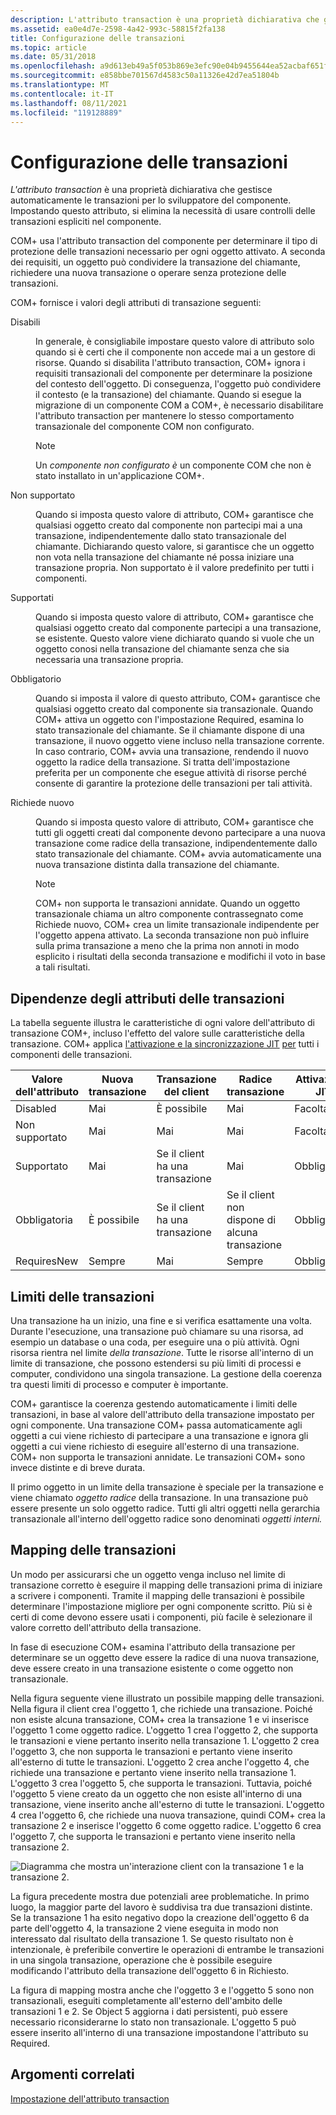 ```yaml
---
description: L'attributo transaction è una proprietà dichiarativa che gestisce automaticamente le transazioni per lo sviluppatore del componente. Impostando questo attributo, si elimina la necessità di usare controlli delle transazioni espliciti nel componente.
ms.assetid: ea0e4d7e-2598-4a42-993c-58815f2fa138
title: Configurazione delle transazioni
ms.topic: article
ms.date: 05/31/2018
ms.openlocfilehash: a9d613eb49a5f053b869e3efc90e04b9455644ea52acbaf651f33b00909e6e35
ms.sourcegitcommit: e858bbe701567d4583c50a11326e42d7ea51804b
ms.translationtype: MT
ms.contentlocale: it-IT
ms.lasthandoff: 08/11/2021
ms.locfileid: "119128889"
---
```

# <a name="configuring-transactions"></a>Configurazione delle transazioni

*L'attributo transaction* è una proprietà dichiarativa che gestisce automaticamente le transazioni per lo sviluppatore del componente. Impostando questo attributo, si elimina la necessità di usare controlli delle transazioni espliciti nel componente.

COM+ usa l'attributo transaction del componente per determinare il tipo di protezione delle transazioni necessario per ogni oggetto attivato. A seconda dei requisiti, un oggetto può condividere la transazione del chiamante, richiedere una nuova transazione o operare senza protezione delle transazioni.

COM+ fornisce i valori degli attributi di transazione seguenti:

<dl> <dt>

<span id="Disabled"></span><span id="disabled"></span><span id="DISABLED"></span>Disabili
</dt> <dd>

In generale, è consigliabile impostare questo valore di attributo solo quando si è certi che il componente non accede mai a un gestore di risorse. Quando si disabilita l'attributo transaction, COM+ ignora i requisiti transazionali del componente per determinare la posizione del contesto dell'oggetto. Di conseguenza, l'oggetto può condividere il contesto (e la transazione) del chiamante. Quando si esegue la migrazione di un componente COM a COM+, è necessario disabilitare l'attributo transaction per mantenere lo stesso comportamento transazionale del componente COM non configurato.

> [!Note]  
> Un *componente non configurato è* un componente COM che non è stato installato in un'applicazione COM+.

 

</dd> <dt>

<span id="Not_Supported"></span><span id="not_supported"></span><span id="NOT_SUPPORTED"></span>Non supportato
</dt> <dd>

Quando si imposta questo valore di attributo, COM+ garantisce che qualsiasi oggetto creato dal componente non partecipi mai a una transazione, indipendentemente dallo stato transazionale del chiamante. Dichiarando questo valore, si garantisce che un oggetto non vota nella transazione del chiamante né possa iniziare una transazione propria. Non supportato è il valore predefinito per tutti i componenti.

</dd> <dt>

<span id="Supported"></span><span id="supported"></span><span id="SUPPORTED"></span>Supportati
</dt> <dd>

Quando si imposta questo valore di attributo, COM+ garantisce che qualsiasi oggetto creato dal componente partecipi a una transazione, se esistente. Questo valore viene dichiarato quando si vuole che un oggetto conosi nella transazione del chiamante senza che sia necessaria una transazione propria.

</dd> <dt>

<span id="Required"></span><span id="required"></span><span id="REQUIRED"></span>Obbligatorio
</dt> <dd>

Quando si imposta il valore di questo attributo, COM+ garantisce che qualsiasi oggetto creato dal componente sia transazionale. Quando COM+ attiva un oggetto con l'impostazione Required, esamina lo stato transazionale del chiamante. Se il chiamante dispone di una transazione, il nuovo oggetto viene incluso nella transazione corrente. In caso contrario, COM+ avvia una transazione, rendendo il nuovo oggetto la radice della transazione. Si tratta dell'impostazione preferita per un componente che esegue attività di risorse perché consente di garantire la protezione delle transazioni per tali attività.

</dd> <dt>

<span id="Requires_New"></span><span id="requires_new"></span><span id="REQUIRES_NEW"></span>Richiede nuovo
</dt> <dd>

Quando si imposta questo valore di attributo, COM+ garantisce che tutti gli oggetti creati dal componente devono partecipare a una nuova transazione come radice della transazione, indipendentemente dallo stato transazionale del chiamante. COM+ avvia automaticamente una nuova transazione distinta dalla transazione del chiamante.

> [!Note]  
> COM+ non supporta le transazioni annidate. Quando un oggetto transazionale chiama un altro componente contrassegnato come Richiede nuovo, COM+ crea un limite transazionale indipendente per l'oggetto appena attivato. La seconda transazione non può influire sulla prima transazione a meno che la prima non annoti in modo esplicito i risultati della seconda transazione e modifichi il voto in base a tali risultati.

 

</dd> </dl>

## <a name="transaction-attribute-dependencies"></a>Dipendenze degli attributi delle transazioni

La tabella seguente illustra le caratteristiche di ogni valore dell'attributo di transazione COM+, incluso l'effetto del valore sulle caratteristiche della transazione. COM+ applica [l'attivazione e la sincronizzazione JIT](com--just-in-time-activation.md) [per](com--synchronization.md) tutti i componenti delle transazioni.



| Valore dell'attributo          | Nuova transazione   | Transazione del client                 | Radice transazione                        | Attivazione JIT      | Sincronizzazione     |
|--------------------------|-------------------|--------------------------------------|-----------------------------------------|---------------------|---------------------|
| Disabled<br/>      | Mai<br/>  | È possibile<br/>                     | Mai<br/>                        | Facoltativo<br/> | Facoltativo<br/> |
| Non supportato<br/> | Mai<br/>  | Mai<br/>                     | Mai<br/>                        | Facoltativo<br/> | Facoltativo<br/> |
| Supportato<br/>     | Mai<br/>  | Se il client ha una transazione<br/> | Mai<br/>                        | Obbligatoria<br/> | Obbligatoria<br/> |
| Obbligatoria<br/>      | È possibile<br/>  | Se il client ha una transazione<br/> | Se il client non dispone di alcuna transazione<br/> | Obbligatoria<br/> | Obbligatoria<br/> |
| RequiresNew<br/>  | Sempre<br/> | Mai<br/>                     | Sempre<br/>                       | Obbligatoria<br/> | Obbligatoria<br/> |



 

## <a name="transaction-boundaries"></a>Limiti delle transazioni

Una transazione ha un inizio, una fine e si verifica esattamente una volta. Durante l'esecuzione, una transazione può chiamare su una risorsa, ad esempio un database o una coda, per eseguire una o più attività. Ogni risorsa rientra nel limite *della transazione*. Tutte le risorse all'interno di un limite di transazione, che possono estendersi su più limiti di processi e computer, condividono una singola transazione. La gestione della coerenza tra questi limiti di processo e computer è importante.

COM+ garantisce la coerenza gestendo automaticamente i limiti delle transazioni, in base al valore dell'attributo della transazione impostato per ogni componente. Una transazione COM+ passa automaticamente agli oggetti a cui viene richiesto di partecipare a una transazione e ignora gli oggetti a cui viene richiesto di eseguire all'esterno di una transazione. COM+ non supporta le transazioni annidate. Le transazioni COM+ sono invece distinte e di breve durata.

Il primo oggetto in un limite della transazione è speciale per la transazione e viene chiamato *oggetto radice* della transazione. In una transazione può essere presente un solo oggetto radice. Tutti gli altri oggetti nella gerarchia transazionale all'interno dell'oggetto radice sono denominati *oggetti interni.*

## <a name="mapping-transactions"></a>Mapping delle transazioni

Un modo per assicurarsi che un oggetto venga incluso nel limite di transazione corretto è eseguire il mapping delle transazioni prima di iniziare a scrivere i componenti. Tramite il mapping delle transazioni è possibile determinare l'impostazione migliore per ogni componente scritto. Più si è certi di come devono essere usati i componenti, più facile è selezionare il valore corretto dell'attributo della transazione.

In fase di esecuzione COM+ esamina l'attributo della transazione per determinare se un oggetto deve essere la radice di una nuova transazione, deve essere creato in una transazione esistente o come oggetto non transazionale.

Nella figura seguente viene illustrato un possibile mapping delle transazioni. Nella figura il client crea l'oggetto 1, che richiede una transazione. Poiché non esiste alcuna transazione, COM+ crea la transazione 1 e vi inserisce l'oggetto 1 come oggetto radice. L'oggetto 1 crea l'oggetto 2, che supporta le transazioni e viene pertanto inserito nella transazione 1. L'oggetto 2 crea l'oggetto 3, che non supporta le transazioni e pertanto viene inserito all'esterno di tutte le transazioni. L'oggetto 2 crea anche l'oggetto 4, che richiede una transazione e pertanto viene inserito nella transazione 1. L'oggetto 3 crea l'oggetto 5, che supporta le transazioni. Tuttavia, poiché l'oggetto 5 viene creato da un oggetto che non esiste all'interno di una transazione, viene inserito anche all'esterno di tutte le transazioni. L'oggetto 4 crea l'oggetto 6, che richiede una nuova transazione, quindi COM+ crea la transazione 2 e inserisce l'oggetto 6 come oggetto radice. L'oggetto 6 crea l'oggetto 7, che supporta le transazioni e pertanto viene inserito nella transazione 2.

![Diagramma che mostra un'interazione client con la transazione 1 e la transazione 2.](images/fc7e2d03-94c2-40d9-a79b-1e05ca31dd80.png)

La figura precedente mostra due potenziali aree problematiche. In primo luogo, la maggior parte del lavoro è suddivisa tra due transazioni distinte. Se la transazione 1 ha esito negativo dopo la creazione dell'oggetto 6 da parte dell'oggetto 4, la transazione 2 viene eseguita in modo non interessato dal risultato della transazione 1. Se questo risultato non è intenzionale, è preferibile convertire le operazioni di entrambe le transazioni in una singola transazione, operazione che è possibile eseguire modificando l'attributo della transazione dell'oggetto 6 in Richiesto.

La figura di mapping mostra anche che l'oggetto 3 e l'oggetto 5 sono non transazionali, eseguiti completamente all'esterno dell'ambito delle transazioni 1 e 2. Se Object 5 aggiorna i dati persistenti, può essere necessario riconsiderarne lo stato non transazionale. L'oggetto 5 può essere inserito all'interno di una transazione impostandone l'attributo su Required.

## <a name="related-topics"></a>Argomenti correlati

<dl> <dt>

[Impostazione dell'attributo transaction](setting-the-transaction-attribute.md)
</dt> </dl>

 

 




